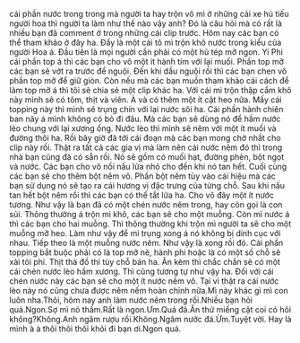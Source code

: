 cái phần nước trong trong mà người ta hay trộn vô mì ở những cái xe hủ tiếu người hoa thì người ta làm như thế nào vậy anh? Đó là câu hỏi mà có rất là nhiều bạn đã comment ở trong những cái clip trước. Hôm nay các bạn có thể tham khảo ở đây ha. Đấy là một cái tô mì trộn khô nước trong kiểu của người Hoa á. Đầu tiên là mọi người cần phải có một hũ tép mỡ ngon. Yi Phi cái phần top á thì các bạn cho vô một ít hành tím với lại muối. Phần top mỡ các bạn sẽ vớt ra trước để nguội. Đến khi dầu nguội rồi thì các bạn chen vô phần top mỡ để giữ giòn. Còn nếu mà các bạn muốn tham khảo cái cách để làm top mỡ á thì tôi sẽ chia sẻ một clip khác ha. Với cái mì trộn thập cẩm khô này mình sẽ có tôm, thịt và viên. À và có thêm một ít cật heo nữa. Mấy cái topping này thì mình sẽ trụng chín với lại nước sôi ha. Cái phần hành chiên ban nãy á mình không có bỏ đi đâu. Mà các bạn sẽ dùng nó để hầm nước lèo chung với lại xương ống. Nước lèo thì mình sẽ nêm với một ít muối và đường thôi ha. Rồi bây giờ đã tới cái đoạn mà các bạn mong chờ nhất cho clip này rồi. Thật ra tất cả các gia vị mà làm nên cái nước nêm đó thì trong nhà bạn cũng đã có sẵn rồi. Nó sẽ gồm có muối hạt, đường phèn, bột ngọt và nước. Các bạn cho vô nồi nấu lửa nhỏ cho đến khi nó tan hết. Cuối cùng các bạn sẽ cho thêm bột nêm vô. Phần bột nêm tùy vào cái hiệu mà các bạn sử dụng nó sẽ tạo ra cái hương vị đặc trưng của từng chỗ. Sau khi nấu tan hết bột nêm rồi thì các bạn có thể tắt lửa ha. Cho vô đây một ít nước tương. Như vậy là bạn đã có một chén nước nêm trong, hay còn gọi là con sủi. Thông thường á trộn mì khô, các bạn sẽ cho một muỗng. Còn mì nước á thì các bạn cho hai muỗng. Thì thông thường khi trộn mì người ta sẽ cho một muỗng mỡ heo. Làm như vậy để mì trụng xong á nó không bị dính cục với nhau. Tiếp theo là một muỗng nước nêm. Như vậy là xong rồi đó. Cái phần topping bắt buộc phải có là top mỡ nè, hành phi hoặc là có một số chỗ sẽ xài tỏi phi. Thịt thà đồ thì tùy chỗ bán ha. Ăn kèm thì chắc chắn sẽ có một cái chén nước lèo hầm xương. Thì cũng tương tự như vậy ha. Đối với cái chén nước này các bạn sẽ cho một ít nước nêm vô. Tại vì thật ra cái nước lèo này nó cũng chưa được nêm nếm hoàn chỉnh nữa.Mì này khác gì mì con luôn nha.Thôi, hôm nay anh làm nước nêm trong rồi.Nhiều bạn hỏi quá.Ngon.Sợ mì nó thấm.Rất là ngon.Ưm.Quá đã.Ăn thử miếng cật coi có hôi không?Không.Anh ngâm rượu rồi.Không.Ngâm nước đá.Ừm.Tuyệt vời. Hay là mình à à thôi thôi thôi khỏi đi bạn ơi.Ngon quá.